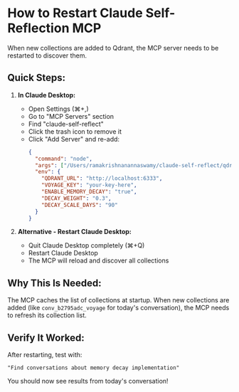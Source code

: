 # How to Restart Claude Self-Reflection MCP

When new collections are added to Qdrant, the MCP server needs to be restarted to discover them.

## Quick Steps:

1. **In Claude Desktop:**
   - Open Settings (⌘+,)
   - Go to "MCP Servers" section
   - Find "claude-self-reflect"
   - Click the trash icon to remove it
   - Click "Add Server" and re-add:
     ```json
     {
       "command": "node",
       "args": ["/Users/ramakrishnanannaswamy/claude-self-reflect/qdrant-mcp-stack/claude-self-reflection/dist/index.js"],
       "env": {
         "QDRANT_URL": "http://localhost:6333",
         "VOYAGE_KEY": "your-key-here",
         "ENABLE_MEMORY_DECAY": "true",
         "DECAY_WEIGHT": "0.3",
         "DECAY_SCALE_DAYS": "90"
       }
     }
     ```

2. **Alternative - Restart Claude Desktop:**
   - Quit Claude Desktop completely (⌘+Q)
   - Restart Claude Desktop
   - The MCP will reload and discover all collections

## Why This Is Needed:

The MCP caches the list of collections at startup. When new collections are added (like `conv_b2795adc_voyage` for today's conversation), the MCP needs to refresh its collection list.

## Verify It Worked:

After restarting, test with:
```
"Find conversations about memory decay implementation"
```

You should now see results from today's conversation!